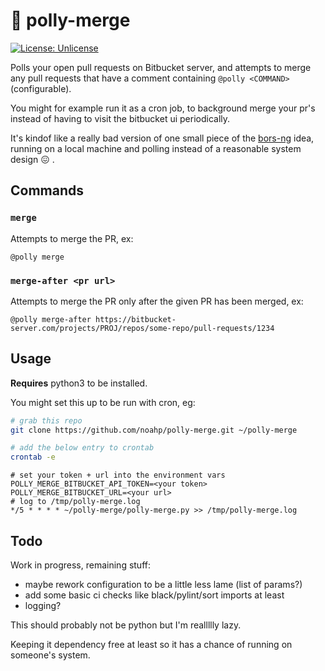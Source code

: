 # 🦜 polly-merge

[![License:
Unlicense](https://img.shields.io/badge/license-Unlicense-blue.svg)](http://unlicense.org/)

Polls your open pull requests on Bitbucket server, and attempts to merge any
pull requests that have a comment containing `@polly <COMMAND>` (configurable).

You might for example run it as a cron job, to background merge your pr's
instead of having to visit the bitbucket ui periodically.

It's kindof like a really bad version of one small piece of the
[bors-ng](https://github.com/bors-ng/bors-ng) idea, running on a local machine
and polling instead of a reasonable system design 😖 .

## Commands

### `merge`

Attempts to merge the PR, ex:

`@polly merge`

### `merge-after <pr url>`

Attempts to merge the PR only after the given PR has been merged, ex:

`@polly merge-after https://bitbucket-server.com/projects/PROJ/repos/some-repo/pull-requests/1234`

## Usage

**Requires** python3 to be installed.

You might set this up to be run with cron, eg:

```bash
# grab this repo
git clone https://github.com/noahp/polly-merge.git ~/polly-merge

# add the below entry to crontab
crontab -e
```

```crontab
# set your token + url into the environment vars
POLLY_MERGE_BITBUCKET_API_TOKEN=<your token>
POLLY_MERGE_BITBUCKET_URL=<your url>
# log to /tmp/polly-merge.log
*/5 * * * * ~/polly-merge/polly-merge.py >> /tmp/polly-merge.log
```

## Todo

Work in progress, remaining stuff:

- maybe rework configuration to be a little less lame (list of params?)
- add some basic ci checks like black/pylint/sort imports at least
- logging?

This should probably not be python but I'm reallllly lazy.

Keeping it dependency free at least so it has a chance of running on someone's
system.
